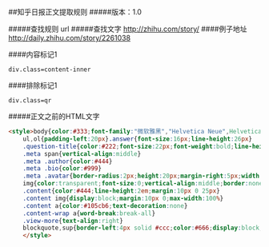 <meta charset='utf-8'>
##知乎日报正文提取规则
#####版本：1.0


#####查找规则
    url
#####查找文字
    http://zhihu.com/story/
####例子地址
    http://daily.zhihu.com/story/2261038

####内容标记1

    div.class=content-inner

####排除标记1

    div.class=qr

#####正文之前的HTML文字

```html
<style>body{color:#333;font-family:"微软雅黑","Helvetica Neue",Helvetica,Arial,sans-serif;font-size:16px}
    ul,ol{padding-left:20px}.answer{font-size:16px;line-height:26px}
    .question-title{color:#222;font-size:22px;font-weight:bold;line-height:1.4em;margin:25px 0}
    .meta span{vertical-align:middle}
    .meta .author{color:#444}
    .meta .bio{color:#999}
    .meta .avatar{border-radius:2px;height:20px;margin-right:5px;width:20px}
    img{color:transparent;font-size:0;vertical-align:middle;border:none;}
    .content{color:#444;line-height:2em;margin:10px 0 25px}
    .content img{display:block;margin:10px 0;max-width:100%}
    .content a{color:#105cb6;text-decoration:none}
    .content-wrap a{word-break:break-all}
    .view-more{text-align:right}
    blockquote,sup{border-left:4px solid #ccc;color:#666;display:block;line-height:22px;margin:8px 0;padding:0 0 0 8px;vertical-align:baseline}
    </style>
```
